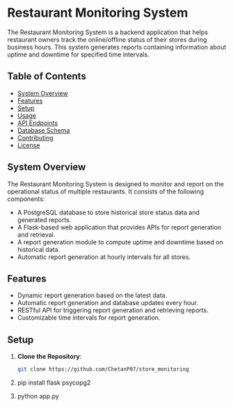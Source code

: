 # Restaurant Monitoring System

The Restaurant Monitoring System is a backend application that helps restaurant owners track the online/offline status of their stores during business hours. This system generates reports containing information about uptime and downtime for specified time intervals.

## Table of Contents
- [System Overview](#system-overview)
- [Features](#features)
- [Setup](#setup)
- [Usage](#usage)
- [API Endpoints](#api-endpoints)
- [Database Schema](#database-schema)
- [Contributing](#contributing)
- [License](#license)

## System Overview

The Restaurant Monitoring System is designed to monitor and report on the operational status of multiple restaurants. It consists of the following components:

- A PostgreSQL database to store historical store status data and generated reports.
- A Flask-based web application that provides APIs for report generation and retrieval.
- A report generation module to compute uptime and downtime based on historical data.
- Automatic report generation at hourly intervals for all stores.

## Features

- Dynamic report generation based on the latest data.
- Automatic report generation and database updates every hour.
- RESTful API for triggering report generation and retrieving reports.
- Customizable time intervals for report generation.

## Setup

1. **Clone the Repository**:

   ```sh
   git clone https://github.com/ChetanP07/store_monitoring
2. pip install flask psycopg2

3. python app.py
